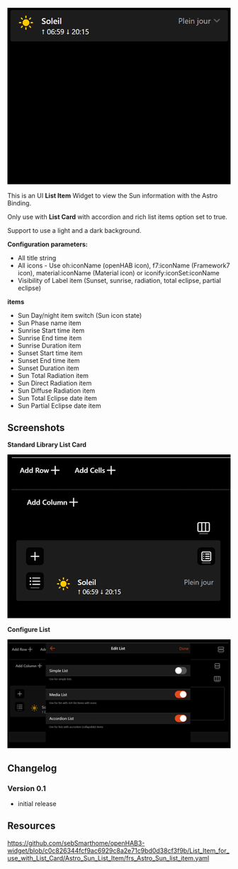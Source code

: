 ![Screen1](https://github.com/sebSmarthome/openHAB3-widget/raw/main/List_Item_for_use_with_List_Card/Astro_Sun_List_Item/screenshots/AstroSunListItemScreenShot.gif)

This is an UI **List Item** Widget to view the Sun information with the Astro Binding.

Only use with **List Card** with accordion and rich list items option set to true.

Support to use a light and a dark background.

**Configuration parameters:**

* All title string
* All icons - Use oh:iconName (openHAB icon), f7:iconName (Framework7 icon), material:iconName (Material icon) or iconify:iconSet:iconName
* Visibility of Label item (Sunset, sunrise, radiation, total eclipse, partial eclipse)

**items**

* Sun Day/night item switch (Sun icon state)
* Sun Phase name item
* Sunrise Start time item
* Sunrise End time item
* Sunrise Duration item
* Sunset Start time item
* Sunset End time item
* Sunset Duration item
* Sun Total Radiation item
* Sun Direct Radiation item
* Sun Diffuse Radiation item
* Sun Total Eclipse date item
* Sun Partial Eclipse date item

## Screenshots

**Standard Library List Card**

![Screen2](https://github.com/sebSmarthome/openHAB3-widget/raw/main/List_Item_for_use_with_List_Card/Astro_Sun_List_Item/screenshots/AstroSunListItemScreenShot3.PNG)

**Configure List**

![Screen3](https://github.com/sebSmarthome/openHAB3-widget/raw/main/List_Item_for_use_with_List_Card/Astro_Sun_List_Item/screenshots/AstroSunListItemScreenShot2.PNG)

## Changelog

### Version 0.1

* initial release

## Resources

<https://github.com/sebSmarthome/openHAB3-widget/blob/c0c826344fcf9ac6929c8a2e71c9bd0d38cf3f9b/List_Item_for_use_with_List_Card/Astro_Sun_List_Item/frs_Astro_Sun_list_item.yaml>
